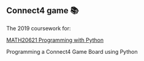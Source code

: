 ## Connect4 game :books:
The 2019 coursework for:

[MATH20621 Programming with Python](https://personalpages.manchester.ac.uk/staff/stefan.guettel/py/)

Programming a Connect4 Game Board using Python
